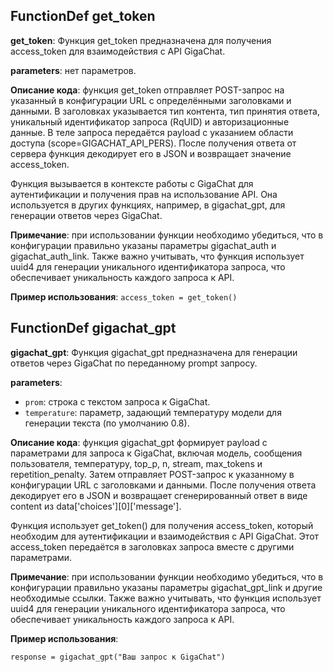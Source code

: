 ## FunctionDef get_token
**get_token**: Функция get_token предназначена для получения access_token для взаимодействия с API GigaChat.

**parameters**: нет параметров.

**Описание кода**: функция get_token отправляет POST-запрос на указанный в конфигурации URL с определёнными заголовками и данными. В заголовках указывается тип контента, тип принятия ответа, уникальный идентификатор запроса (RqUID) и авторизационные данные. В теле запроса передаётся payload с указанием области доступа (scope=GIGACHAT_API_PERS). После получения ответа от сервера функция декодирует его в JSON и возвращает значение access_token.

Функция вызывается в контексте работы с GigaChat для аутентификации и получения прав на использование API. Она используется в других функциях, например, в gigachat_gpt, для генерации ответов через GigaChat.

**Примечание**: при использовании функции необходимо убедиться, что в конфигурации правильно указаны параметры gigachat_auth и gigachat_auth_link. Также важно учитывать, что функция использует uuid4 для генерации уникального идентификатора запроса, что обеспечивает уникальность каждого запроса к API.

**Пример использования**:
`access_token = get_token()`
## FunctionDef gigachat_gpt
**gigachat_gpt**: Функция gigachat_gpt предназначена для генерации ответов через GigaChat по переданному prompt запросу.

**parameters**:
- `prom`: строка с текстом запроса к GigaChat.
- `temperature`: параметр, задающий температуру модели для генерации текста (по умолчанию 0.8).

**Описание кода**: функция gigachat_gpt формирует payload с параметрами для запроса к GigaChat, включая модель, сообщения пользователя, температуру, top_p, n, stream, max_tokens и repetition_penalty. Затем отправляет POST-запрос к указанному в конфигурации URL с заголовками и данными. После получения ответа декодирует его в JSON и возвращает сгенерированный ответ в виде content из data['choices'][0]['message'].

Функция использует get_token() для получения access_token, который необходим для аутентификации и взаимодействия с API GigaChat. Этот access_token передаётся в заголовках запроса вместе с другими параметрами.

**Примечание**: при использовании функции необходимо убедиться, что в конфигурации правильно указаны параметры gigachat_gpt_link и другие необходимые ссылки. Также важно учитывать, что функция использует uuid4 для генерации уникального идентификатора запроса, что обеспечивает уникальность каждого запроса к API.

**Пример использования**:
```
response = gigachat_gpt("Ваш запрос к GigaChat")
```
